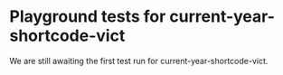 # Playground tests for current-year-shortcode-vict
We are still awaiting the first test run for current-year-shortcode-vict.
